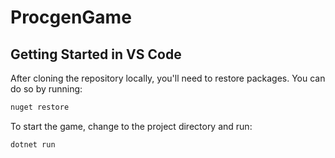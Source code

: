 # ProcgenGame

## Getting Started in VS Code

After cloning the repository locally, you'll need to restore packages. You can do so by running:

```bash
nuget restore
```

To start the game, change to the project directory and run:

```bash
dotnet run
```
